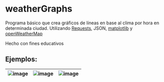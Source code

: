 # weatherGraphs
Programa básico que crea gráficos de líneas en base al clima por hora en determinada ciudad.
Utilizando [Requests](https://docs.python-requests.org/en/latest/), JSON, [matplotlib](https://matplotlib.org) y [openWeatherMap](https://openweathermap.org/api)

Hecho con fines educativos

## Ejemplos:
| ![image](https://user-images.githubusercontent.com/51482182/151102366-df6b9121-8fda-459c-bd49-e005badecf2d.png) | ![image](https://user-images.githubusercontent.com/51482182/151102438-364ffc18-c8d3-4aeb-bfe3-838b1503b782.png) | ![image](https://user-images.githubusercontent.com/51482182/151102458-ac15fda0-a8c8-4232-8afc-9af5dd2ce3b6.png) |
| ------------- | ------------- | ------------- |
